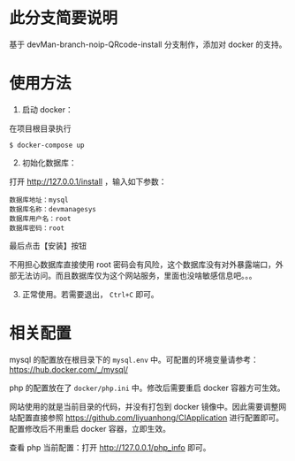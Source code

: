 # 此分支简要说明

基于 devMan-branch-noip-QRcode-install 分支制作，添加对 docker 的支持。

# 使用方法

1. 启动 docker：

在项目根目录执行

```
$ docker-compose up
```

2. 初始化数据库：

打开 <http://127.0.0.1/install> ，输入如下参数：

```
数据库地址：mysql
数据库名称：devmanagesys
数据库用户名：root
数据库密码：root
```

最后点击【安装】按钮

不用担心数据库直接使用 root 密码会有风险，这个数据库没有对外暴露端口，外部无法访问。而且数据库仅为这个网站服务，里面也没啥敏感信息吧。。。

3. 正常使用。若需要退出， `Ctrl+C` 即可。

# 相关配置

mysql 的配置放在根目录下的 `mysql.env` 中。可配置的环境变量请参考：<https://hub.docker.com/_/mysql/>

php 的配置放在了 `docker/php.ini` 中。修改后需要重启 docker 容器方可生效。

网站使用的就是当前目录的代码，并没有打包到 docker 镜像中。因此需要调整网站配置直接参照 <https://github.com/liyuanhong/CIApplication> 进行配置即可。配置修改后不用重启 docker 容器，立即生效。

查看 php 当前配置：打开 <http://127.0.0.1/php_info> 即可。